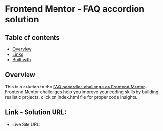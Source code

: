 # Frontend Mentor - FAQ accordion solution

## Table of contents

- [Overview](#overview)
- [Links](#links)
- [Built with](#built-with)

## Overview
This is a solution to the [FAQ accordion challenge on Frontend Mentor](https://www.frontendmentor.io/challenges/faq-accordion-wyfFdeBwBz). Frontend Mentor challenges help you improve your coding skills by building realistic projects. 
click on index.html file for proper code insights.

## Link - Solution URL: 
- Live Site URL: 